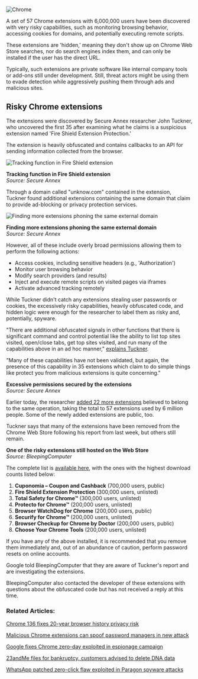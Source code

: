 # 

![Chrome](https://www.bleepstatic.com/content/hl-images/2024/03/27/Google_Chrome.jpg)

A set of 57 Chrome extensions with 6,000,000 users have been discovered with very risky capabilities, such as monitoring browsing behavior, accessing cookies for domains, and potentially executing remote scripts.

These extensions are 'hidden,' meaning they don't show up on Chrome Web Store searches, nor do search engines index them, and can only be installed if the user has the direct URL.

Typically, such extensions are private software like internal company tools or add-ons still under development. Still, threat actors might be using them to evade detection while aggressively pushing them through ads and malicious sites.

## Risky Chrome extensions

The extensions were discovered by Secure Annex researcher John Tuckner, who uncovered the first 35 after examining what he claims is a suspicious extension named 'Fire Shield Extension Protection.'

The extension is heavily obfuscated and contains callbacks to an API for sending information collected from the browser.

![Tracking function in Fire Shield extension](https://www.bleepstatic.com/images/news/u/1220909/2025/April/tracking.jpg)

**Tracking function in Fire Shield extension**  
_Source: Secure Annex_

Through a domain called "unknow.com" contained in the extension, Tuckner found additional extensions containing the same domain that claim to provide ad-blocking or privacy protection services.

![Finding more extensions phoning the same external domain](https://www.bleepstatic.com/images/news/u/1220909/2025/April/list(1).jpg)

**Finding more extensions phoning the same external domain**  
_Source: Secure Annex_

However, all of these include overly broad permissions allowing them to perform the following actions:

* Access cookies, including sensitive headers (e.g., 'Authorization')
* Monitor user browsing behavior
* Modify search providers (and results)
* Inject and execute remote scripts on visited pages via iframes
* Activate advanced tracking remotely

While Tuckner didn't catch any extensions stealing user passwords or cookies, the excessively risky capabilities, heavily obfuscated code, and hidden logic were enough for the researcher to label them as risky and, potentially, spyware.

"There are additional obfuscated signals in other functions that there is significant command and control potential like the ability to list top sites visited, open/close tabs, get top sites visited, and run many of the capabilities above in an ad hoc manner," [explains Tuckner](https://secureannex.com/blog/searching-for-something-unknow/).

"Many of these capabilities have not been validated, but again, the presence of this capability in 35 extensions which claim to do simple things like protect you from malicious extensions is quite concerning."

**Excessive permissions secured by the extensions**  
_Source: Secure Annex_

Earlier today, the researcher [added 22 more extensions](https://x.com/tuckner/status/1912616945284788246) believed to belong to the same operation, taking the total to 57 extensions used by 6 million people. Some of the newly added extensions are public, too.

Tuckner says that many of the extensions have been removed from the Chrome Web Store following his report from last week, but others still remain.

**One of the risky extensions still hosted on the Web Store**  
_Source: BleepingComputer_

The complete list is [available here](https://docs.google.com/spreadsheets/d/1LN7MQ%5F9W5QHIyZjjqXK7JnSiCLlcF4aBRhmZKon-p4U/edit?gid=0#gid=0), with the ones with the highest download counts listed below:

1. **Cuponomia – Coupon and Cashback** (700,000 users, public)
2. **Fire Shield Extension Protection** (300,000 users, unlisted)
3. **Total Safety for Chrome™** (300,000 users, unlisted)
4. **Protecto for Chrome™** (200,000 users, unlisted)
5. **Browser WatchDog for Chrome** (200,000 users, public)
6. **Securify for Chrome™** (200,000 users, unlisted)
7. **Browser Checkup for Chrome by Doctor** (200,000 users, public)
8. **Choose Your Chrome Tools** (200,000 users, unlisted)

If you have any of the above installed, it is recommended that you remove them immediately and, out of an abundance of caution, perform password resets on online accounts.

Google told BleepingComputer that they are aware of Tuckner's report and are investigating the extensions.

BleepingComputer also contacted the developer of these extensions with questions about the obfuscated code but has not received a reply at this time.

### Related Articles:

[Chrome 136 fixes 20-year browser history privacy risk](https://www.bleepingcomputer.com/news/security/chrome-136-fixes-20-year-browser-history-privacy-risk/)

[Malicious Chrome extensions can spoof password managers in new attack](https://www.bleepingcomputer.com/news/security/malicious-chrome-extensions-can-spoof-password-managers-in-new-attack/)

[Google fixes Chrome zero-day exploited in espionage campaign](https://www.bleepingcomputer.com/news/security/google-fixes-chrome-zero-day-exploited-in-espionage-campaign/)

[23andMe files for bankruptcy, customers advised to delete DNA data](https://www.bleepingcomputer.com/news/security/23andme-files-for-bankruptcy-customers-advised-to-delete-dna-data/)

[WhatsApp patched zero-click flaw exploited in Paragon spyware attacks](https://www.bleepingcomputer.com/news/security/whatsapp-patched-zero-day-flaw-used-in-paragon-spyware-attacks/)